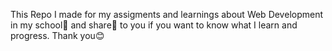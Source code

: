 This Repo I made for my assigments and learnings about Web Development in my school🏫 and share🔗 to you if you want to know what I learn and progress. Thank you😊
